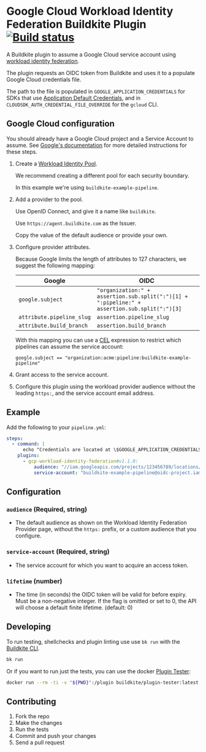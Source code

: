 # Google Cloud Workload Identity Federation Buildkite Plugin [![Build status](https://badge.buildkite.com/480c7800bfe6ff5e72c2aae517e6d25da9c2e21b04b2de8e12.svg)](https://buildkite.com/buildkite/plugins-gcp-workload-identity-federation)

A Buildkite plugin to assume a Google Cloud service account using [workload identity federation](https://cloud.google.com/iam/docs/workload-identity-federation).

The plugin requests an OIDC token from Buildkite and uses it to a populate Google Cloud credentials file.

The path to the file is populated in `GOOGLE_APPLICATION_CREDENTIALS` for SDKs that use [Application Default Credentials](https://cloud.google.com/docs/authentication/application-default-credentials), and in `CLOUDSDK_AUTH_CREDENTIAL_FILE_OVERRIDE` for the `gcloud` CLI.

## Google Cloud configuration

You should already have a Google Cloud project and a Service Account to assume. See [Google's documentation](https://cloud.google.com/iam/docs/workload-identity-federation-with-other-providers) for more detailed instructions for these steps.

1. Create a [Workload Identity Pool](https://console.cloud.google.com/iam-admin/workload-identity-pools).

   We recommend creating a different pool for each security boundary.

   In this example we're using `buildkite-example-pipeline`.

2. Add a provider to the pool.

   Use OpenID Connect, and give it a name like `buildkite`.

   Use `https://agent.buildkite.com` as the Issuer.

   Copy the value of the default audience or provide your own.

3. Configure provider attributes.

   Because Google limits the length of attributes to 127 characters, we suggest the following mapping:

   | Google | OIDC |
   | --- | --- |
   | `google.subject` | `"organization:" + assertion.sub.split(":")[1] + ":pipeline:" + assertion.sub.split(":")[3]` |
   | `attribute.pipeline_slug` | `assertion.pipeline_slug` |
   | `attribute.build_branch` | `assertion.build_branch` |

   With this mapping you can use a [CEL](https://github.com/google/cel-spec) expression to restrict which pipelines can assume the service account:

   ```cel
   google.subject == "organization:acme:pipeline:buildkite-example-pipeline"
   ```

4. Grant access to the service account.

5. Configure this plugin using the workload provider audience without the leading `https:`, and the service account email address.

## Example

Add the following to your `pipeline.yml`:

```yml
steps:
  - command: |
      echo "Credentials are located at \$GOOGLE_APPLICATION_CREDENTIALS"
    plugins:
      - gcp-workload-identity-federation#v1.1.0:
          audience: "//iam.googleapis.com/projects/123456789/locations/global/workloadIdentityPools/buildkite-example-pipeline/providers/buildkite"
          service-account: "buildkite-example-pipeline@oidc-project.iam.gserviceaccount.com"
```

## Configuration

### `audience` (Required, string)

- The default audience as shown on the Workload Identity Federation Provider page, without the `https:` prefix, or a custom audience that you configure.

### `service-account` (Required, string)

- The service account for which you want to acquire an access token.

### `lifetime` (number)

- The time (in seconds) the OIDC token will be valid for before expiry. Must be a non-negative integer. If the flag is omitted or set to 0, the API will choose a default finite lifetime. (default: 0)

## Developing

To run testing, shellchecks and plugin linting use use `bk run` with the [Buildkite CLI](https://github.com/buildkite/cli).

```bash
bk run
```

Or if you want to run just the tests, you can use the docker [Plugin Tester](https://github.com/buildkite-plugins/buildkite-plugin-tester):

```bash
docker run --rm -ti -v "${PWD}":/plugin buildkite/plugin-tester:latest
```

## Contributing

1. Fork the repo
2. Make the changes
3. Run the tests
4. Commit and push your changes
5. Send a pull request
